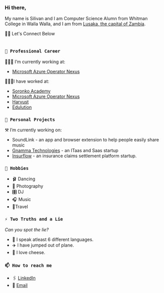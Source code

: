 ### Hi there,
My name is Silivan and I am Computer Science Alumn from Whitman College in Walla Walla, and I am from [Lusaka, the capital of Zambia](https://www.google.com/search?q=lusaka+zambia&rlz=1C1CHBF_enUS1051US1051&oq=lusaka+zambia&aqs=chrome..69i57j69i60.4492j0j1&sourceid=chrome&ie=UTF-8).

👋🏾 Let's Connect Below
#

<!--
**silivanmunguar/silivanmunguar** is a ✨ _special_ ✨ repository because its `README.md` (this file) appears on your GitHub profile.

Here are some ideas to get you started:

- 
- 🌱 I’m currently learning ...
- 👯 I’m looking to collaborate on ...
- 🤔 I’m looking for help with ...
- 💬 Ask me about ...
- 😄 Pronouns: ...
-->


### `💼 Professional Career`
👩🏾‍💻 I’m currently working at:
* [Microsoft Azure Operator Nexus](https://azure.microsoft.com/en-us/solutions/industries/telecommunications)



👷🏾‍♀️I have worked at:
* [Soronko Academy](https://soronkoacademy.com/)
* [Microsoft Azure Operator Nexus](https://azure.microsoft.com/en-us/solutions/industries/telecommunications)
* [Harvust](https://www.harvust.com/)
* [Edulution](https://www.edulution.org/)


### `🎈 Personal Projects`
⚒️ I’m currently working on:
* SoundLink - an app and browser extension to help people easily share music
* [Gnamma Technologies](https://www.gnamma.net/) - an ITaas and Saas startup
* [Insurflow](https://www.joininsurflow.com/) - an insurance claims settlement platform startup.


### `🕺 Hobbies`
* 🩰 Dancing
* 📸 Photography
* 🎛️ DJ
* 🎧 Music 
* 🧳Travel

### `⚡ Two Truths and a Lie`
  _Can you spot the lie?_
* 🦜 I speak atleast 6 different languages.
* ✈️ I have jumped out of plane.
* 🧀 I love cheese.

### `📫 How to reach me`
* 🖇️ [LinkedIn](https://www.linkedin.com/in/svnm/)
* 📧 [Email](mailto:silivan99@gmail.com)

